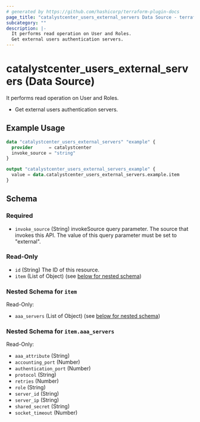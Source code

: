 ```yaml
---
# generated by https://github.com/hashicorp/terraform-plugin-docs
page_title: "catalystcenter_users_external_servers Data Source - terraform-provider-catalystcenter"
subcategory: ""
description: |-
  It performs read operation on User and Roles.
  Get external users authentication servers.
---
```


# catalystcenter_users_external_servers (Data Source)

It performs read operation on User and Roles.

- Get external users authentication servers.

## Example Usage

```terraform
data "catalystcenter_users_external_servers" "example" {
  provider      = catalystcenter
  invoke_source = "string"
}

output "catalystcenter_users_external_servers_example" {
  value = data.catalystcenter_users_external_servers.example.item
}
```

<!-- schema generated by tfplugindocs -->
## Schema

### Required

- `invoke_source` (String) invokeSource query parameter. The source that invokes this API. The value of this query parameter must be set to "external".

### Read-Only

- `id` (String) The ID of this resource.
- `item` (List of Object) (see [below for nested schema](#nestedatt--item))

<a id="nestedatt--item"></a>
### Nested Schema for `item`

Read-Only:

- `aaa_servers` (List of Object) (see [below for nested schema](#nestedobjatt--item--aaa_servers))

<a id="nestedobjatt--item--aaa_servers"></a>
### Nested Schema for `item.aaa_servers`

Read-Only:

- `aaa_attribute` (String)
- `accounting_port` (Number)
- `authentication_port` (Number)
- `protocol` (String)
- `retries` (Number)
- `role` (String)
- `server_id` (String)
- `server_ip` (String)
- `shared_secret` (String)
- `socket_timeout` (Number)
